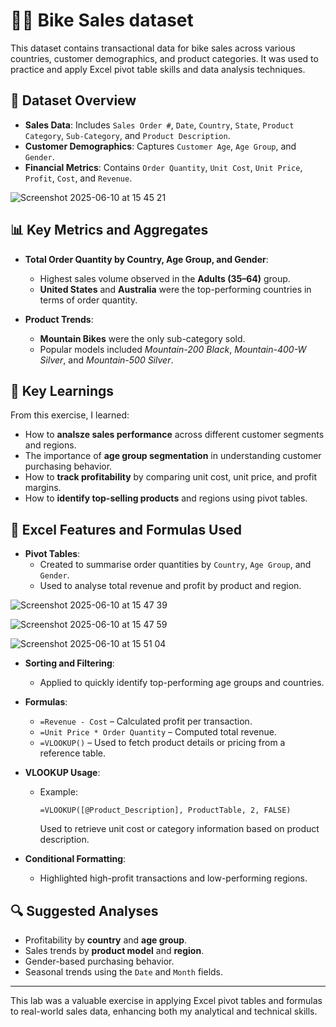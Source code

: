# 🚴‍♀️ Bike Sales dataset

This dataset contains transactional data for bike sales across various countries, customer demographics, and product categories. It was used to practice and apply Excel pivot table skills and data analysis techniques.

## 📁 Dataset Overview

- **Sales Data**: Includes `Sales Order #`, `Date`, `Country`, `State`, `Product Category`, `Sub-Category`, and `Product Description`.
- **Customer Demographics**: Captures `Customer Age`, `Age Group`, and `Gender`.
- **Financial Metrics**: Contains `Order Quantity`, `Unit Cost`, `Unit Price`, `Profit`, `Cost`, and `Revenue`.

![Screenshot 2025-06-10 at 15 45 21](https://github.com/user-attachments/assets/1fa4eacb-f969-4848-8774-51c6009f8e9a)

## 📊 Key Metrics and Aggregates

- **Total Order Quantity by Country, Age Group, and Gender**:
  - Highest sales volume observed in the **Adults (35–64)** group.
  - **United States** and **Australia** were the top-performing countries in terms of order quantity.

- **Product Trends**:
  - **Mountain Bikes** were the only sub-category sold.
  - Popular models included *Mountain-200 Black*, *Mountain-400-W Silver*, and *Mountain-500 Silver*.

## 🧠 Key Learnings

From this exercise, I learned:

- How to **analsze sales performance** across different customer segments and regions.
- The importance of **age group segmentation** in understanding customer purchasing behavior.
- How to **track profitability** by comparing unit cost, unit price, and profit margins.
- How to **identify top-selling products** and regions using pivot tables.

## 🧮 Excel Features and Formulas Used

- **Pivot Tables**:
  - Created to summarise order quantities by `Country`, `Age Group`, and `Gender`.
  - Used to analyse total revenue and profit by product and region.

![Screenshot 2025-06-10 at 15 47 39](https://github.com/user-attachments/assets/478a8080-ba9f-4c90-b6b7-0d80046034a2)

![Screenshot 2025-06-10 at 15 47 59](https://github.com/user-attachments/assets/bd5d8453-f8b7-464a-98d3-53b4148e238b)

![Screenshot 2025-06-10 at 15 51 04](https://github.com/user-attachments/assets/d48c9ddc-f824-47d4-8e39-4649e6ad998c)

- **Sorting and Filtering**:
  - Applied to quickly identify top-performing age groups and countries.

- **Formulas**:
  - `=Revenue - Cost` – Calculated profit per transaction.
  - `=Unit Price * Order Quantity` – Computed total revenue.
  - `=VLOOKUP()` – Used to fetch product details or pricing from a reference table.

- **VLOOKUP Usage**:
  - Example:  
    ```excel
    =VLOOKUP([@Product_Description], ProductTable, 2, FALSE)
    ```
    Used to retrieve unit cost or category information based on product description.

- **Conditional Formatting**:
  - Highlighted high-profit transactions and low-performing regions.

## 🔍 Suggested Analyses

- Profitability by **country** and **age group**.
- Sales trends by **product model** and **region**.
- Gender-based purchasing behavior.
- Seasonal trends using the `Date` and `Month` fields.

---

This lab was a valuable exercise in applying Excel pivot tables and formulas to real-world sales data, enhancing both my analytical and technical skills.
